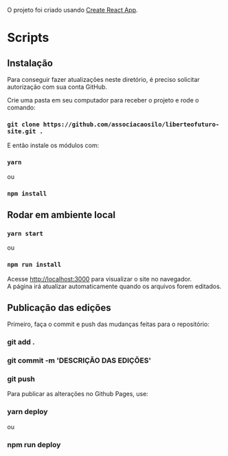 O projeto foi criado usando [Create React App](https://github.com/facebook/create-react-app).

# Scripts

## Instalação

Para conseguir fazer atualizações neste diretório, é preciso solicitar autorização com sua conta GitHub.

Crie uma pasta em seu computador para receber o projeto e rode o comando:

### `git clone https://github.com/associacaosilo/liberteofuturo-site.git .`

E então instale os módulos com:

### `yarn`

ou

### `npm install`

## Rodar em ambiente local

### `yarn start`

ou

### `npm run install`

Acesse [http://localhost:3000](http://localhost:3000) para visualizar o site no navegador. <br />
A página irá atualizar automaticamente quando os arquivos forem editados.

## Publicação das edições

Primeiro, faça o commit e push das mudanças feitas para o repositório:

### git add .

### git commit -m 'DESCRIÇÃO DAS EDIÇÕES'

### git push

Para publicar as alterações no Github Pages, use:

### yarn deploy

ou

### npm run deploy
